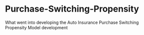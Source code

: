 # Purchase-Switching-Propensity
What went into developing the Auto Insurance Purchase Switching Propensity Model development
